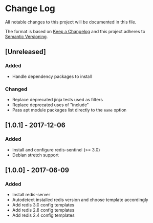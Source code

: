 # Change Log
All notable changes to this project will be documented in this file.

The format is based on [Keep a Changelog](http://keepachangelog.com/)
and this project adheres to [Semantic Versioning](http://semver.org/).

## [Unreleased]
### Added
- Handle dependency packages to install

### Changed
- Replace deprecated jinja tests used as filters
- Replace deprecated uses of "include"
- Pass apt module packages list directly to the `name` option

## [1.0.1] - 2017-12-06
### Added
- Install and configure redis-sentinel (>= 3.0)
- Debian stretch support

## [1.0.0] - 2017-06-09
### Added
- Install redis-server
- Autodetect installed redis version and choose template accordingly
- Add redis 3.0 config templates
- Add redis 2.8 config templates
- Add redis 2.4 config templates
